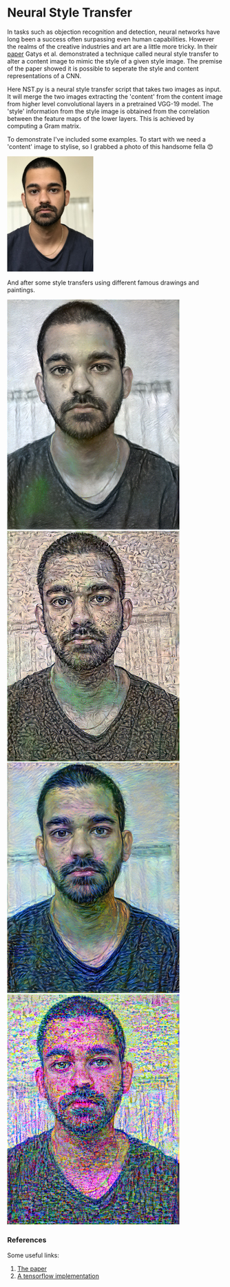 # Neural Style Transfer

In tasks such as objection recognition and detection, neural networks have long been a success often surpassing even human capabilities. However the realms of the creative industries and art are a little more tricky. In their [paper](https://arxiv.org/abs/1508.06576) Gatys et al. demonstrated a technique called neural style transfer to alter a content image to mimic the style of a given style image. The premise of the paper showed it is possible to seperate the style and content representations of a CNN. <br>

Here NST.py is a neural style transfer script that takes two images as input. It will merge the two images extracting the 'content' from the content image from higher level convolutional layers in a pretrained VGG-19 model. The 'style' information from the style image is obtained from the correlation between the feature maps of the lower layers. This is achieved by computing a Gram matrix. <br>

To demonstrate I've included some examples. To start with we need a 'content' image to stylise, so I grabbed a photo of this handsome fella :heart_eyes: <br>

<img src="images/original.jpg" width="200" />

And after some style transfers using different famous drawings and paintings.

<p float="left">
  <img src="images/style1.png" width="400" /> 
  <img src="images/style2.png" width="400" />
  <img src="images/style3.png" width="400" /> 
  <img src="images/style4.png" width="400" />
</p>

### References

Some useful links:

1. [The paper](https://arxiv.org/abs/1508.06576)
2. [A tensorflow implementation](https://www.tensorflow.org/tutorials/generative/style_transfer)
